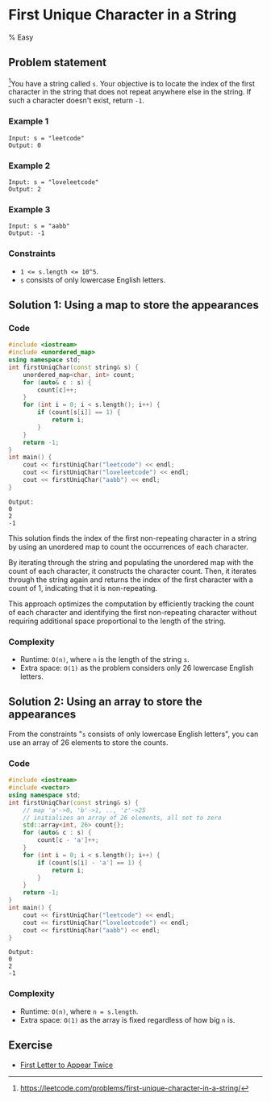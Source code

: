 # First Unique Character in a String
% Easy
## Problem statement

[^url]You have a string called `s`. Your objective is to locate the index of the first character in the string that does not repeat anywhere else in the string. If such a character doesn't exist, return `-1`.

[^url]: https://leetcode.com/problems/first-unique-character-in-a-string/
### Example 1
```text
Input: s = "leetcode"
Output: 0
```

### Example 2
```text
Input: s = "loveleetcode"
Output: 2
```

### Example 3
```text
Input: s = "aabb"
Output: -1
``` 

### Constraints

* `1 <= s.length <= 10^5`.
* `s` consists of only lowercase English letters.

## Solution 1: Using a map to store the appearances

### Code
```cpp
#include <iostream>
#include <unordered_map>
using namespace std;
int firstUniqChar(const string& s) {
    unordered_map<char, int> count;
    for (auto& c : s) {
        count[c]++;
    }
    for (int i = 0; i < s.length(); i++) {
        if (count[s[i]] == 1) {
            return i;
        }
    }
    return -1;
}
int main() {
    cout << firstUniqChar("leetcode") << endl;
    cout << firstUniqChar("loveleetcode") << endl;
    cout << firstUniqChar("aabb") << endl;
}
```
```text
Output:
0
2
-1
```

This solution finds the index of the first non-repeating character in a string by using an unordered map to count the occurrences of each character. 

By iterating through the string and populating the unordered map with the count of each character, it constructs the character count. Then, it iterates through the string again and returns the index of the first character with a count of 1, indicating that it is non-repeating. 

This approach optimizes the computation by efficiently tracking the count of each character and identifying the first non-repeating character without requiring additional space proportional to the length of the string.

### Complexity

* Runtime: `O(n)`, where `n` is the length of the string `s`.
* Extra space: `O(1)` as the problem considers only 26 lowercase English letters.

## Solution 2: Using an array to store the appearances

From the constraints "`s` consists of only lowercase English letters", you can use an array of 26 elements to store the counts.

### Code
```cpp
#include <iostream>
#include <vector>
using namespace std;
int firstUniqChar(const string& s) {
    // map 'a'->0, 'b'->1, .., 'z'->25
    // initializes an array of 26 elements, all set to zero
    std::array<int, 26> count{};
    for (auto& c : s) {
        count[c - 'a']++;
    }
    for (int i = 0; i < s.length(); i++) {
        if (count[s[i] - 'a'] == 1) {
            return i;
        }
    }
    return -1;
}
int main() {
    cout << firstUniqChar("leetcode") << endl;
    cout << firstUniqChar("loveleetcode") << endl;
    cout << firstUniqChar("aabb") << endl;
}
```
```text
Output:
0
2
-1
```

### Complexity
* Runtime: `O(n)`, where `n = s.length`.
* Extra space: `O(1)` as the array is fixed regardless of how big `n` is.

## Exercise
- [First Letter to Appear Twice](https://leetcode.com/problems/first-letter-to-appear-twice/)
